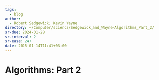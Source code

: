 ```yaml
---
tags:
  - blog
author:
  - Robert Sedgewick; Kevin Wayne
directory: ~/Computer/science/Sedgewick_and_Wayne-Algorithms_Part_2/
sr-due: 2024-01-28
sr-interval: 2
sr-ease: 247
date: 2025-01-14T11:41+03:00
---
```


# Algorithms: Part 2

